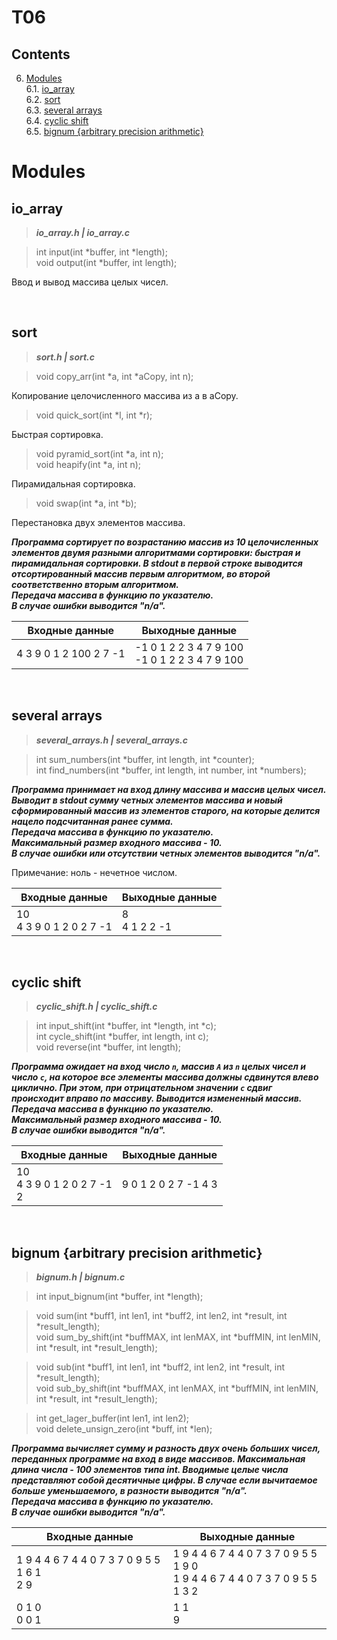 # T06

## Contents

6. [Modules](#modules) \
 6.1.  [io_array](#io_array) \
 6.2.  [sort](#sort) \
 6.3.  [several arrays](#several-arrays) \
 6.4.  [сyclic shift](#сyclic-shift) \
 6.5.  [bignum {arbitrary precision arithmetic}](#bignum-{arbitrary-precision-arithmetic})

# Modules

## io_array

>***io_array.h | io_array.c***

>int input(int *buffer, int *length);
><br/>void output(int *buffer, int length);

Ввод и вывод массива целых чисел.

<br/>


## sort

>***sort.h | sort.c***

>void copy_arr(int *a, int *aCopy, int n);

Копирование целочисленного массива из a в aCopy.

>void quick_sort(int *l, int *r);

Быстрая сортировка.

>void pyramid_sort(int *a, int n);
><br/>void heapify(int *a, int n);

Пирамидальная сортировка.

>void swap(int *a, int *b);

Перестановка двух элементов массива.

***Программа сортирует по возрастанию массив из 10 целочисленных элементов двумя разными алгоритмами сортировки: быстрая и пирамидальная сортировки. В stdout в первой строке выводится отсортированный массив первым алгоритмом, во второй соответственно вторым алгоритмом. 
<br/>Передача массива в функцию по указателю. 
<br/>В случае ошибки выводится "n/a".***

| Входные данные | Выходные данные |
| ------ | ------ |
| 4 3 9 0 1 2 100 2 7 -1 | -1 0 1 2 2 3 4 7 9 100<br/>-1 0 1 2 2 3 4 7 9 100 |

<br/>


## several arrays

>***several_arrays.h | several_arrays.c***

>int sum_numbers(int *buffer, int length, int *counter);
><br/>int find_numbers(int *buffer, int length, int number, int *numbers);

***Программа принимает на вход длину массива и массив целых чисел. Выводит в stdout сумму четных элементов массива и новый сформированный массив из элементов старого, на которые делится нацело подсчитанная ранее сумма. 
<br/>Передача массива в функцию по указателю. 
<br/>Максимальный размер входного массива - 10. 
<br/>В случае ошибки или отсутствии четных элементов выводится "n/a".***

Примечание: ноль - нечетное числом.

| Входные данные | Выходные данные |
| ------ | ------ |
| 10<br/>4 3 9 0 1 2 0 2 7 -1 | 8<br/>4 1 2 2 -1 |

<br/>


## сyclic shift

>***сyclic_shift.h | сyclic_shift.c***

>int input_shift(int *buffer, int *length, int *c);
><br/>int cycle_shift(int *buffer, int length, int c);
><br/>void reverse(int *buffer, int length);

***Программа ожидает на вход число `n`, массив `A` из `n` целых чисел и число `c`, на которое все элементы массива должны сдвинутся влево циклично. При этом, при отрицательном значении `c` сдвиг происходит вправо по массиву. Выводится измененный массив. 
<br/>Передача массива в функцию по указателю. 
<br/>Максимальный размер входного массива - 10. 
<br/>В случае ошибки выводится "n/a".***

| Входные данные | Выходные данные |
| ------ | ------ |
| 10<br/>4 3 9 0 1 2 0 2 7 -1<br/>2 | 9 0 1 2 0 2 7 -1 4 3 |

<br/>


## bignum {arbitrary precision arithmetic}

>***bignum.h | bignum.c***

>int input_bignum(int *buffer, int *length);

>void sum(int *buff1, int len1, int *buff2, int len2, int *result, int *result_length);
<br/>void sum_by_shift(int *buffMAX, int lenMAX, int *buffMIN, int lenMIN, int *result, int *result_length);

>void sub(int *buff1, int len1, int *buff2, int len2, int *result, int *result_length);
<br/>void sub_by_shift(int *buffMAX, int lenMAX, int *buffMIN, int lenMIN, int *result, int *result_length);

>int get_lager_buffer(int len1, int len2);
<br/>void delete_unsign_zero(int *buff, int *len);

***Программа вычисляет сумму и разность двух очень больших чисел, переданных программе на вход в виде массивов. Максимальная длина числа - 100 элементов типа int. Вводимые целые числа представляют собой десятичные цифры. В случае если вычитаемое больше уменьшаемого, в разности выводится "n/a". 
<br/>Передача массива в функцию по указателю. 
<br/>В случае ошибки выводится "n/a".***

| Входные данные | Выходные данные |
| ------ | ------ |
| 1 9 4 4 6 7 4 4 0 7 3 7 0 9 5 5 1 6 1<br/>2 9 | 1 9 4 4 6 7 4 4 0 7 3 7 0 9 5 5 1 9 0<br/>1 9 4 4 6 7 4 4 0 7 3 7 0 9 5 5 1 3 2 |
| 0 1 0<br/>0 0 1 | 1 1<br/>9 |

<br/>
